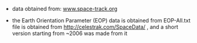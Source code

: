 * data obtained from: www.space-track.org

* the Earth Orientation Parameter (EOP) data is obtained from EOP-All.txt file is obtained from http://celestrak.com/SpaceData/ ,
and a short version starting from ~2006 was made from it
